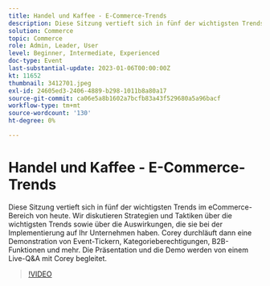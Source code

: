 ```yaml
---
title: Handel und Kaffee - E-Commerce-Trends
description: Diese Sitzung vertieft sich in fünf der wichtigsten Trends im eCommerce-Bereich von heute. Wir diskutieren Strategien und Taktiken über die wichtigsten Trends sowie über die Auswirkungen, die sie bei der Implementierung auf Ihr Unternehmen haben. Corey durchläuft dann eine Demonstration von Event-Tickern, Kategorieberechtigungen, B2B-Funktionen und mehr. Die Präsentation und die Demo werden von einem Live-Q&A mit Corey begleitet.
solution: Commerce
topic: Commerce
role: Admin, Leader, User
level: Beginner, Intermediate, Experienced
doc-type: Event
last-substantial-update: 2023-01-06T00:00:00Z
kt: 11652
thumbnail: 3412701.jpeg
exl-id: 24605ed3-2406-4889-b298-1011b8a80a17
source-git-commit: ca06e5a8b1602a7bcfb83a43f529680a5a96bacf
workflow-type: tm+mt
source-wordcount: '130'
ht-degree: 0%

---
```


# Handel und Kaffee - E-Commerce-Trends

Diese Sitzung vertieft sich in fünf der wichtigsten Trends im eCommerce-Bereich von heute. Wir diskutieren Strategien und Taktiken über die wichtigsten Trends sowie über die Auswirkungen, die sie bei der Implementierung auf Ihr Unternehmen haben. Corey durchläuft dann eine Demonstration von Event-Tickern, Kategorieberechtigungen, B2B-Funktionen und mehr. Die Präsentation und die Demo werden von einem Live-Q&amp;A mit Corey begleitet.

>[!VIDEO](https://video.tv.adobe.com/v/3412701/?quality=12&learn=on)
